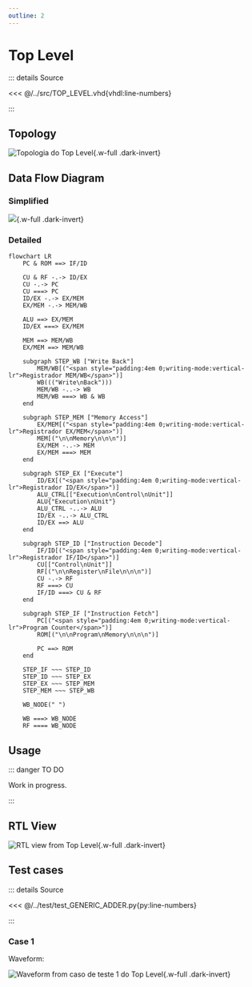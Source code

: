 ```yaml
---
outline: 2
---
```


# Top Level

::: details Source <a href="https://github.com/pfeinsper/24a-CTI-RISCV/blob/main/src/TOP_LEVEL.vhd" target="blank" style="float:right"><Badge type="tip" text="TOP_LEVEL.vhd &boxbox;" /></a>

<<< @/../src/TOP_LEVEL.vhd{vhdl:line-numbers}

:::

## Topology

![Topologia do Top Level](/images/reference/components/top_level_core.drawio.svg){.w-full .dark-invert}

## Data Flow Diagram

### Simplified

![](/images/reference/components/top_level_pipeline.drawio.svg){.w-full .dark-invert}

### Detailed

```mermaid
flowchart LR
    PC & ROM ==> IF/ID

    CU & RF -.-> ID/EX
    CU -.-> PC
    CU ===> PC
    ID/EX -.-> EX/MEM
    EX/MEM -.-> MEM/WB

    ALU ==> EX/MEM
    ID/EX ===> EX/MEM

    MEM ==> MEM/WB
    EX/MEM ==> MEM/WB

    subgraph STEP_WB ["Write Back"]
        MEM/WB[("<span style="padding:4em 0;writing-mode:vertical-lr">Registrador MEM/WB</span>")]
        WB((("Write\nBack")))
        MEM/WB -..-> WB
        MEM/WB ===> WB & WB
    end

    subgraph STEP_MEM ["Memory Access"]
        EX/MEM[("<span style="padding:4em 0;writing-mode:vertical-lr">Registrador EX/MEM</span>")]
        MEM[("\n\nMemory\n\n\n")]
        EX/MEM -..-> MEM
        EX/MEM ===> MEM
    end

    subgraph STEP_EX ["Execute"]
        ID/EX[("<span style="padding:4em 0;writing-mode:vertical-lr">Registrador ID/EX</span>")]
        ALU_CTRL[["Execution\nControl\nUnit"]]
        ALU{"Execution\nUnit"}
        ALU_CTRL -..-> ALU
        ID/EX -..-> ALU_CTRL
        ID/EX ==> ALU
    end

    subgraph STEP_ID ["Instruction Decode"]
        IF/ID[("<span style="padding:4em 0;writing-mode:vertical-lr">Registrador IF/ID</span>")]
        CU[["Control\nUnit"]]
        RF[("\n\nRegister\nFile\n\n\n")]
        CU -.-> RF
        RF ===> CU
        IF/ID ===> CU & RF
    end

    subgraph STEP_IF ["Instruction Fetch"]
        PC[("<span style="padding:4em 0;writing-mode:vertical-lr">Program Counter</span>")]
        ROM[("\n\nProgram\nMemory\n\n\n")]

        PC ==> ROM
    end

    STEP_IF ~~~ STEP_ID
    STEP_ID ~~~ STEP_EX
    STEP_EX ~~~ STEP_MEM
    STEP_MEM ~~~ STEP_WB

    WB_NODE(" ")

    WB ===> WB_NODE
    RF ==== WB_NODE
```

## Usage

::: danger TO DO

Work in progress.

:::

## RTL View

![RTL view from Top Level](/images/reference/components/top_level_netlist.svg){.w-full .dark-invert}

## Test cases

::: details Source <a href="https://github.com/pfeinsper/24a-CTI-RISCV/blob/main/test/test_TOP_LEVEL.py" target="blank" style="float:right"><Badge type="tip" text="test_TOP_LEVEL.py &boxbox;" /></a>

<<< @/../test/test_GENERIC_ADDER.py{py:line-numbers}

:::

### Case 1 <Badge type="info" text="tb_top_level_case_1" />

Waveform:

![Waveform from caso de teste 1 do Top Level](/images/reference/components/tb_top_level_case_1.svg){.w-full .dark-invert}

